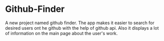 # Github-Finder
A new project named github finder.
The app makes it easier to search for desired users ont he github with the help of github api.
Also it displays a lot of information on the main page about the user's work.